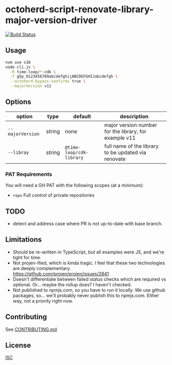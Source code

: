 # octoherd-script-renovate-library-major-version-driver

<!-- [![@latest](https://img.shields.io/npm/v/@octoherd/script-hello-world.svg)](https://www.npmjs.com/package/@octoherd/script-hello-world) -->
[![Build Status](https://github.com/time-loop/octoherd-script-renovate-library-major-version-driver/workflows/Test/badge.svg)](https://github.com/time-loop/octoherd-script-renovate-library-major-version-driver/actions?query=workflow%3ATest+branch%3Amain)

## Usage

```bash
nvm use v18
node cli.js \
  -R time-loop/*-cdk \
  -T ghp_0123456789abcdefghijABCDEFGHIJabcdefgh \
  --octoherd-bypass-confirms true \
  --majorVersion v11
```

## Options

| option            | type   | default | description        |
| ----------------- | ------ | ------- | ------------------ |
| `--majorVersion`  | string | none    | major version number for the library, for example v11 |
| `--libray`        | string | `@time-loop/cdk-library` | full name of the library to be updated via renovate |

### PAT Requirements

You will need a GH PAT with the following scopes (at a minimum):

- `repo` Full control of private repositories

## TODO

- detect and address case where PR is not up-to-date with base branch.


## Limitations

- Should be re-written in TypeScript, but all examples were JS, and we're tight for time.
- Not projen-ified, which is kinda tragic.
  I feel that these two technologies are deeply complementary.
  https://github.com/projen/projen/issues/2841
- Doesn't differentiate between failed status checks which are required vs optional.
  Or... maybe the rollup does? I haven't checked.
- Not published to npmjs.com, so you have to run it locally.
  We use github packages, so... we'll probably never publish this to npmjs.com.
  Either way, not a priority right now.

## Contributing

See [CONTRIBUTING.md](CONTRIBUTING.md)

## License

[ISC](LICENSE.md)
